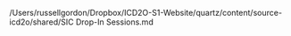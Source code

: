 /Users/russellgordon/Dropbox/ICD2O-S1-Website/quartz/content/source-icd2o/shared/SIC Drop-In Sessions.md